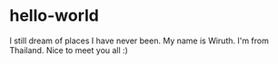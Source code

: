 # hello-world
I still dream of places I have never been.
My name is Wiruth.  I'm from Thailand.  Nice to meet you all :)
